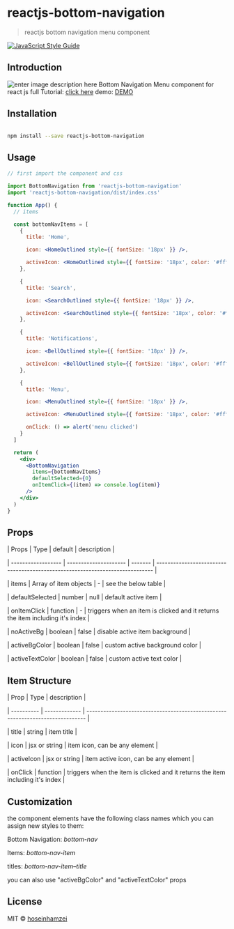# reactjs-bottom-navigation

> reactjs bottom navigation menu component

[![JavaScript Style Guide](https://img.shields.io/badge/code_style-standard-brightgreen.svg)](https://standardjs.com)

## Introduction

![enter image description here](https://www.hoseinh.com/wp-content/uploads/2021/02/Annotation-2021-02-04-171944.jpg)
Bottom Navigation Menu component for react js
full Tutorial: [click here](https://www.hoseinh.com/reactjs-bottom-navigation/)
demo: [DEMO](https://hoseinhamzei.github.io/reactjs-bottom-navigation/)

## Installation

```bash

npm install --save reactjs-bottom-navigation

```

## Usage

```jsx
// first import the component and css

import BottomNavigation from 'reactjs-bottom-navigation'
import 'reactjs-bottom-navigation/dist/index.css'

function App() {
  // items

  const bottomNavItems = [
    {
      title: 'Home',

      icon: <HomeOutlined style={{ fontSize: '18px' }} />,

      activeIcon: <HomeOutlined style={{ fontSize: '18px', color: '#fff' }} />
    },

    {
      title: 'Search',

      icon: <SearchOutlined style={{ fontSize: '18px' }} />,

      activeIcon: <SearchOutlined style={{ fontSize: '18px', color: '#fff' }} />
    },

    {
      title: 'Notifications',

      icon: <BellOutlined style={{ fontSize: '18px' }} />,

      activeIcon: <BellOutlined style={{ fontSize: '18px', color: '#fff' }} />
    },

    {
      title: 'Menu',

      icon: <MenuOutlined style={{ fontSize: '18px' }} />,

      activeIcon: <MenuOutlined style={{ fontSize: '18px', color: '#fff' }} />,

      onClick: () => alert('menu clicked')
    }
  ]

  return (
    <div>
      <BottomNavigation
        items={bottomNavItems}
        defaultSelected={0}
        onItemClick={(item) => console.log(item)}
      />
    </div>
  )
}
```

## Props

| Props | Type | default | description |

| ------------------ | --------------------- | ------- | ----------------------------------------------------------------------------- |

| items | Array of item objects | - | see the below table |

| defaultSelected | number | null | default active item |

| onItemClick | function | - | triggers when an item is clicked and it returns the item including it's index |

| noActiveBg | boolean | false | disable active item background |

| activeBgColor | boolean | false | custom active background color |

| activeTextColor | boolean | false | custom active text color |

## Item Structure

| Prop | Type | description |

| ---------- | ------------- | ------------------------------------------------------------------------------ |

| title | string | item title |

| icon | jsx or string | item icon, can be any element |

| activeIcon | jsx or string | item active icon, can be any element |

| onClick | function | triggers when the item is clicked and it returns the item including it's index |

## Customization

the component elements have the following class names which you can assign new styles to them:

Bottom Navigation: _bottom-nav_

Items: _bottom-nav-item_

titles: _bottom-nav-item–title_

you can also use "activeBgColor" and "activeTextColor" props

## License

MIT © [hoseinhamzei](https://github.com/hoseinhamzei)
